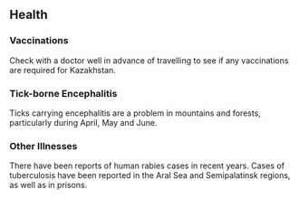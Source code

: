 ## Health

### **Vaccinations**

Check with a doctor well in advance of travelling to see if any vaccinations are required for Kazakhstan.

### **Tick-borne Encephalitis**

Ticks carrying encephalitis are a problem in mountains and forests, particularly during April, May and June.

### **Other Illnesses**

There have been reports of human rabies cases in recent years. Cases of tuberculosis have been reported in the Aral Sea and Semipalatinsk regions, as well as in prisons.